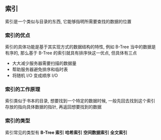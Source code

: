 ## 索引

索引是一个类似与目录的东西, 它能够指明所需要查找的数据的位置

### 索引的优点

索引的具体功能是基于其实现方式的数据结构的特性, 例如 B-Tree 当中的数据是有序的, 那么基于 B-Tree 的索引就具有排序快这一优点, 但具体有三点

- 大大减少服务器需要扫描的数据量
- 帮助服务器避免排序和临时表
- 将随机 I/O 变成顺序 I/O

### 索引的工作原理

索引类似于书本的目录, 想要找到一个特定的数据时候, 一般先回去找到这个索引存放的指向具体数据的指针, 再返回想要找到的数据

### 索引的类型

索引常见的类型有 **B-Tree 索引** **哈希索引** **空间数据索引** **全文索引**

